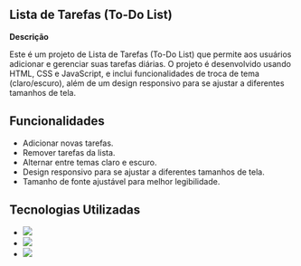 
## Lista de Tarefas (To-Do List)

 **Descrição**

Este é um projeto de Lista de Tarefas (To-Do List) que permite aos usuários adicionar e gerenciar suas tarefas diárias. O projeto é desenvolvido usando HTML, CSS e JavaScript, e inclui funcionalidades de troca de tema (claro/escuro), além de um design responsivo para se ajustar a diferentes tamanhos de tela.

 ## Funcionalidades

- Adicionar novas tarefas.
- Remover tarefas da lista.
- Alternar entre temas claro e escuro.
- Design responsivo para se ajustar a diferentes tamanhos de tela.
- Tamanho de fonte ajustável para melhor legibilidade.

 ## Tecnologias Utilizadas

- <img src="https://img.shields.io/badge/HTML5-E34F26?style=for-the-badge&logo=html5&logoColor=white">
- <img src="https://img.shields.io/badge/CSS3-1572B6?style=for-the-badge&logo=css3&logoColor=white">
- <img src="https://img.shields.io/badge/JavaScript-F7DF1E?style=for-the-badge&logo=javascript&logoColor=black">


